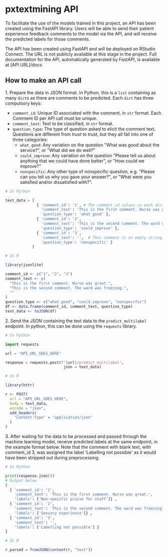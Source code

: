 # pxtextmining API

To facilitate the use of the models trained in this project, an API has been created using the FastAPI library. Users will be able to send their patient experience feedback comments to the model via the API, and will receive the predicted labels for those comments.

The API has been created using FastAPI and will be deployed on RStudio Connect. The URL is not publicly available at this stage in the project. Full documentation for the API, automatically generated by FastAPI, is available at [API URL]/docs

## How to make an API call

1\. Prepare the data in JSON format. In Python, this is a `list` containing as many `dict`s as there are comments to be predicted. Each `dict` has three compulsory keys:

  * `comment_id`: Unique ID associated with the comment, in `str` format. Each Comment ID per API call must be unique.
  * `comment_text`: Text to be classified, in `str` format.
  * `question_type`: The type of question asked to elicit the comment text. Questions are different from trust to trust, but they all fall into one of three categories:
       * `what_good`: Any variation on the question "What was good about the service?", or "What did we do well?"
       * `could_improve`: Any variation on the question "Please tell us about anything that we could have done better", or "How could we improve?"
       * `nonspecific`: Any other type of nonspecific question, e.g. "Please can you tell us why you gave your answer?", or "What were you satisfied and/or dissatisfied with?".

```python
# In Python

text_data = [
              { 'comment_id': '1', # The comment_id values in each dict must be unique.
                'comment_text': 'This is the first comment. Nurse was great.',
                'question_type': 'what_good' },
              { 'comment_id': '2',
                'comment_text': 'This is the second comment. The ward was freezing.',
                'question_type': 'could_improve' },
              { 'comment_id': '3',
                'comment_text': '',  # This comment is an empty string.
                'question_type': 'nonspecific' }
            ]
```

```R
# In R

library(jsonlite)

comment_id <- c("1", "2", "3")
comment_text <- c(
  "This is the first comment. Nurse was great.",
  "This is the second comment. The ward was freezing.",
  ""
)
question_type <- c("what_good", "could_improve", "nonspecific")
df <- data.frame(comment_id, comment_text, question_type)
text_data <- toJSON(df)
```


2\. Send the JSON containing the text data to the `predict_multilabel` endpoint. In python, this can be done using the `requests` library.

```python
# In Python

import requests

url = "API_URL_GOES_HERE"

response = requests.post(f"{url}/predict_multilabel",
                          json = text_data)
```

```R
# In R

library(httr)

r <- POST(
  url = "API_URL_GOES_HERE",
  body = text_data,
  encode = "json",
  add_headers(
    "Content-Type" = "application/json"
  )
)
```

3\. After waiting for the data to be processed and passed through the machine learning model, receive predicted labels at the same endpoint, in the example format below. Note that the comment with blank text, with comment_id 3, was assigned the label 'Labelling not possible' as it would have been stripped out during preprocessing.

```python
# In Python

print(response.json())
# Output below
[
  { 'comment_id': '1',
    'comment_text': 'This is the first comment. Nurse was great.',
    'labels': ['Non-specific praise for staff']} ,
  { 'comment_id': '2',
    'comment_text': 'This is the second comment. The ward was freezing.',
    'labels': ['Sensory experience']} ,
  { 'comment_id': '3',
    'comment_text': '',
    'labels': ['Labelling not possible'] }
]
```

```R
# In R

r_parsed = fromJSON(content(r, "text"))
```
